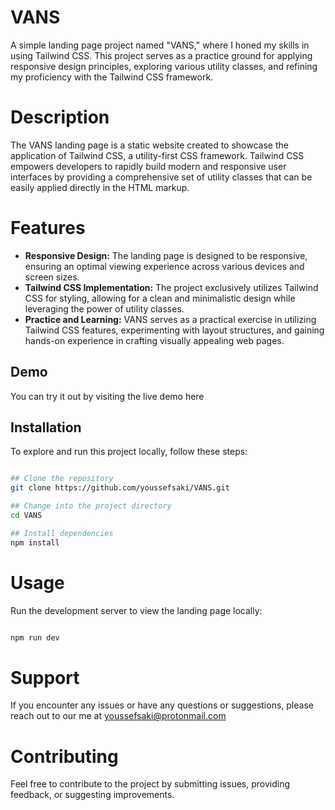 
# VANS 

A simple landing page project named "VANS," where I honed my skills in using Tailwind CSS. This project serves as a practice ground for applying responsive design principles, exploring various utility classes, and refining my proficiency with the Tailwind CSS framework.

# Description

The VANS landing page is a static website created to showcase the application of Tailwind CSS, a utility-first CSS framework. Tailwind CSS empowers developers to rapidly build modern and responsive user interfaces by providing a comprehensive set of utility classes that can be easily applied directly in the HTML markup.

# Features

- **Responsive Design:** The landing page is designed to be responsive, ensuring an optimal viewing experience across various devices and screen sizes.
- **Tailwind CSS Implementation:** The project exclusively utilizes Tailwind CSS for styling, allowing for a clean and minimalistic design while leveraging the power of utility classes.
- **Practice and Learning:** VANS serves as a practical exercise in utilizing Tailwind CSS features, experimenting with layout structures, and gaining hands-on experience in crafting visually appealing web pages.

## Demo 

You can try it out by visiting the live demo <a href='https://youssefsaki.github.io/Vans/' style='text-decoration: none'>here</a>

## Installation 

To explore and run this project locally, follow these steps:

```bash

## Clone the repository
git clone https://github.com/youssefsaki/VANS.git

## Change into the project directory
cd VANS

## Install dependencies
npm install

```

# Usage

Run the development server to view the landing page locally:

```bash 

npm run dev

```

# Support 

If you encounter any issues or have any questions or suggestions, please reach out to our me at youssefsaki@protonmail.com 

# Contributing 

Feel free to contribute to the project by submitting issues, providing feedback, or suggesting improvements.



